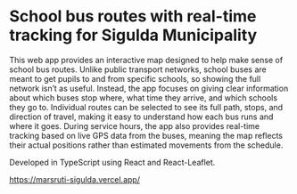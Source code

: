 # School bus routes with real-time tracking for Sigulda Municipality

This web app provides an interactive map designed to help make sense of school bus routes. Unlike public transport networks, school buses are meant to get pupils to and from specific schools, so showing the full network isn’t as useful. Instead, the app focuses on giving clear information about which buses stop where, what time they arrive, and which schools they go to. Individual routes can be selected to see its full path, stops, and direction of travel, making it easy to understand how each bus runs and where it goes. During service hours, the app also provides real-time tracking based on live GPS data from the buses, meaning the map reflects their actual positions rather than estimated movements from the schedule.

Developed in TypeScript using React and React-Leaflet.

https://marsruti-sigulda.vercel.app/
